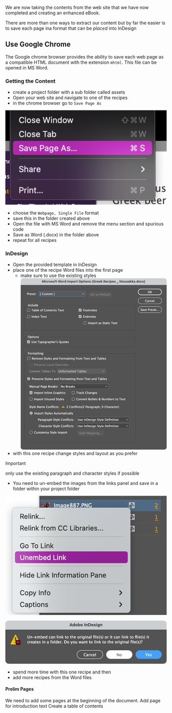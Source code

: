 We are now taking the contents from the web site that we have now completed and creating an enhanced eBook.

There are more than one ways to extract our content but by far the easier is to save each page ina format that can be _placed_ into InDesign

## Use Google Chrome
The Google chrome browser provides the ability to save each web page as a compatible HTML document with the extension `mhtml`. This file can be opened in MS Word.

### Getting the Content
- create a project folder with a sub folder called assets
- Open your web site and navigate to one of the recipes
- in the chrome browser go to `Save Page As`

![Save](../../media/Screenshot%202023-03-08%20at%2014.51.59.png)
- choose the `Webpage, Single File` format
- save this in the folder created above
- Open the file with MS Word and remove the menu section and spurious code
- Save as Word (.docx) in the folder above
- repeat for all recipes

### InDesign

- Open the provided template in InDesign
- place one of the recipe Word files into the first page
	- make sure to use the existing styles
![the settings as you place the file](../../media/Screenshot%202023-03-09%20at%2011.14.43.png)
- with this one recipe change styles and layout as you prefer
> [!important] 
> only use the existing paragraph and character styles if possible
- You need to un-embed the images from the links panel  and save in a folder within your project folder

![Images are embedded](../../media/Screenshot%202023-03-10%20at%2013.31.34.png)

![Make sure to select No](../../media/Screenshot%202023-03-10%20at%2013.32.01.png)

- spend more time with this one recipe and then
- add more recipes from the Word files

#### Prelim Pages
We need to add some pages at the beginning of the document.
Add page for introduction text
Create a table of contents



